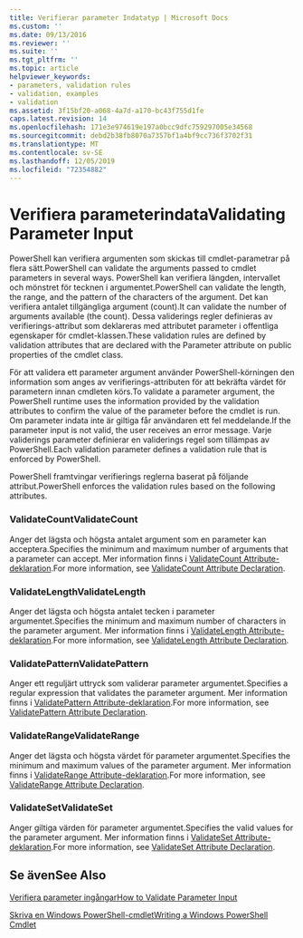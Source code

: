 ```yaml
---
title: Verifierar parameter Indatatyp | Microsoft Docs
ms.custom: ''
ms.date: 09/13/2016
ms.reviewer: ''
ms.suite: ''
ms.tgt_pltfrm: ''
ms.topic: article
helpviewer_keywords:
- parameters, validation rules
- validation, examples
- validation
ms.assetid: 3f15bf20-a068-4a7d-a170-bc43f755d1fe
caps.latest.revision: 14
ms.openlocfilehash: 171e3e974619e197a0bcc9dfc759297005e34568
ms.sourcegitcommit: debd2b38fb8070a7357bf1a4bf9cc736f3702f31
ms.translationtype: MT
ms.contentlocale: sv-SE
ms.lasthandoff: 12/05/2019
ms.locfileid: "72354882"
---
```

# <a name="validating-parameter-input"></a><span data-ttu-id="01f48-102">Verifiera parameterindata</span><span class="sxs-lookup"><span data-stu-id="01f48-102">Validating Parameter Input</span></span>

<span data-ttu-id="01f48-103">PowerShell kan verifiera argumenten som skickas till cmdlet-parametrar på flera sätt.</span><span class="sxs-lookup"><span data-stu-id="01f48-103">PowerShell can validate the arguments passed to cmdlet parameters in several ways.</span></span>
<span data-ttu-id="01f48-104">PowerShell kan verifiera längden, intervallet och mönstret för tecknen i argumentet.</span><span class="sxs-lookup"><span data-stu-id="01f48-104">PowerShell can validate the length, the range, and the pattern of the characters of the argument.</span></span>
<span data-ttu-id="01f48-105">Det kan verifiera antalet tillgängliga argument (count).</span><span class="sxs-lookup"><span data-stu-id="01f48-105">It can validate the number of arguments available (the count).</span></span>
<span data-ttu-id="01f48-106">Dessa validerings regler definieras av verifierings-attribut som deklareras med attributet parameter i offentliga egenskaper för cmdlet-klassen.</span><span class="sxs-lookup"><span data-stu-id="01f48-106">These validation rules are defined by validation attributes that are declared with the Parameter attribute on public properties of the cmdlet class.</span></span>

<span data-ttu-id="01f48-107">För att validera ett parameter argument använder PowerShell-körningen den information som anges av verifierings-attributen för att bekräfta värdet för parametern innan cmdleten körs.</span><span class="sxs-lookup"><span data-stu-id="01f48-107">To validate a parameter argument, the PowerShell runtime uses the information provided by the validation attributes to confirm the value of the parameter before the cmdlet is run.</span></span>
<span data-ttu-id="01f48-108">Om parameter indata inte är giltiga får användaren ett fel meddelande.</span><span class="sxs-lookup"><span data-stu-id="01f48-108">If the parameter input is not valid, the user receives an error message.</span></span>
<span data-ttu-id="01f48-109">Varje validerings parameter definierar en validerings regel som tillämpas av PowerShell.</span><span class="sxs-lookup"><span data-stu-id="01f48-109">Each validation parameter defines a validation rule that is enforced by PowerShell.</span></span>

<span data-ttu-id="01f48-110">PowerShell framtvingar verifierings reglerna baserat på följande attribut.</span><span class="sxs-lookup"><span data-stu-id="01f48-110">PowerShell enforces the validation rules based on the following attributes.</span></span>

### <a name="validatecount"></a><span data-ttu-id="01f48-111">ValidateCount</span><span class="sxs-lookup"><span data-stu-id="01f48-111">ValidateCount</span></span>

<span data-ttu-id="01f48-112">Anger det lägsta och högsta antalet argument som en parameter kan acceptera.</span><span class="sxs-lookup"><span data-stu-id="01f48-112">Specifies the minimum and maximum number of arguments that a parameter can accept.</span></span>
<span data-ttu-id="01f48-113">Mer information finns i [ValidateCount Attribute-deklaration](./validatecount-attribute-declaration.md).</span><span class="sxs-lookup"><span data-stu-id="01f48-113">For more information, see [ValidateCount Attribute Declaration](./validatecount-attribute-declaration.md).</span></span>

### <a name="validatelength"></a><span data-ttu-id="01f48-114">ValidateLength</span><span class="sxs-lookup"><span data-stu-id="01f48-114">ValidateLength</span></span>

<span data-ttu-id="01f48-115">Anger det lägsta och högsta antalet tecken i parameter argumentet.</span><span class="sxs-lookup"><span data-stu-id="01f48-115">Specifies the minimum and maximum number of characters in the parameter argument.</span></span>
<span data-ttu-id="01f48-116">Mer information finns i [ValidateLength Attribute-deklaration](./validatelength-attribute-declaration.md).</span><span class="sxs-lookup"><span data-stu-id="01f48-116">For more information, see [ValidateLength Attribute Declaration](./validatelength-attribute-declaration.md).</span></span>

### <a name="validatepattern"></a><span data-ttu-id="01f48-117">ValidatePattern</span><span class="sxs-lookup"><span data-stu-id="01f48-117">ValidatePattern</span></span>

<span data-ttu-id="01f48-118">Anger ett reguljärt uttryck som validerar parameter argumentet.</span><span class="sxs-lookup"><span data-stu-id="01f48-118">Specifies a regular expression that validates the parameter argument.</span></span>
<span data-ttu-id="01f48-119">Mer information finns i [ValidatePattern Attribute-deklaration](./validatepattern-attribute-declaration.md).</span><span class="sxs-lookup"><span data-stu-id="01f48-119">For more information, see [ValidatePattern Attribute Declaration](./validatepattern-attribute-declaration.md).</span></span>

### <a name="validaterange"></a><span data-ttu-id="01f48-120">ValidateRange</span><span class="sxs-lookup"><span data-stu-id="01f48-120">ValidateRange</span></span>

<span data-ttu-id="01f48-121">Anger det lägsta och högsta värdet för parameter argumentet.</span><span class="sxs-lookup"><span data-stu-id="01f48-121">Specifies the minimum and maximum values of the parameter argument.</span></span>
<span data-ttu-id="01f48-122">Mer information finns i [ValidateRange Attribute-deklaration](./validaterange-attribute-declaration.md).</span><span class="sxs-lookup"><span data-stu-id="01f48-122">For more information, see [ValidateRange Attribute Declaration](./validaterange-attribute-declaration.md).</span></span>

### <a name="validateset"></a><span data-ttu-id="01f48-123">ValidateSet</span><span class="sxs-lookup"><span data-stu-id="01f48-123">ValidateSet</span></span>

<span data-ttu-id="01f48-124">Anger giltiga värden för parameter argumentet.</span><span class="sxs-lookup"><span data-stu-id="01f48-124">Specifies the valid values for the parameter argument.</span></span>
<span data-ttu-id="01f48-125">Mer information finns i [ValidateSet Attribute-deklaration](./validateset-attribute-declaration.md).</span><span class="sxs-lookup"><span data-stu-id="01f48-125">For more information, see [ValidateSet Attribute Declaration](./validateset-attribute-declaration.md).</span></span>

## <a name="see-also"></a><span data-ttu-id="01f48-126">Se även</span><span class="sxs-lookup"><span data-stu-id="01f48-126">See Also</span></span>

[<span data-ttu-id="01f48-127">Verifiera parameter ingångar</span><span class="sxs-lookup"><span data-stu-id="01f48-127">How to Validate Parameter Input</span></span>](./how-to-validate-parameter-input.md)

[<span data-ttu-id="01f48-128">Skriva en Windows PowerShell-cmdlet</span><span class="sxs-lookup"><span data-stu-id="01f48-128">Writing a Windows PowerShell Cmdlet</span></span>](./writing-a-windows-powershell-cmdlet.md)

